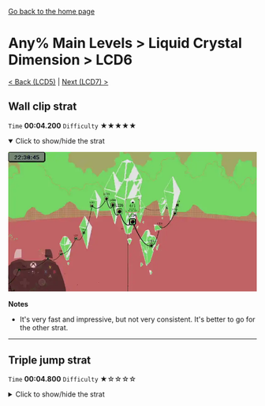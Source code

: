[Go back to the home page](https://github.com/Doublevil/scbspeedrun)

# Any% Main Levels > Liquid Crystal Dimension > LCD6

[< Back (LCD5)](https://github.com/Doublevil/scbspeedrun/blob/main/levels/any_ml/LCD/LCD5.md) | [Next (LCD7) >](https://github.com/Doublevil/scbspeedrun/blob/main/levels/any_ml/LCD/LCD7.md)

## Wall clip strat

`Time` **00:04.200** `Difficulty` ★★★★★
<details open>
  <summary>Click to show/hide the strat</summary>

  [![Strat animation](https://github.com/Doublevil/scbspeedrun/blob/main/media/levels/LCD/LCD6_WallClipStrat.webp)](https://github.com/Doublevil/scbspeedrun/blob/main/media/levels/LCD/LCD6_WallClipStrat.mp4?raw=true)

  **Notes**
  - It's very fast and impressive, but not very consistent. It's better to go for the other strat.
</details>

---
## Triple jump strat

`Time` **00:04.800** `Difficulty` ★☆☆☆☆
<details>
  <summary>Click to show/hide the strat</summary>

  [![Strat animation](https://github.com/Doublevil/scbspeedrun/blob/main/media/levels/LCD/LCD6_Strat.webp)](https://github.com/Doublevil/scbspeedrun/blob/main/media/levels/LCD/LCD6_Strat.mp4?raw=true)

  **Notes**
  - The second dash is a swap dash - if you switch to ink cart during the last frames of your dash, you'll get a boost that allows you to fall to the other side without touching the ground, saving something like half a second.
</details>

